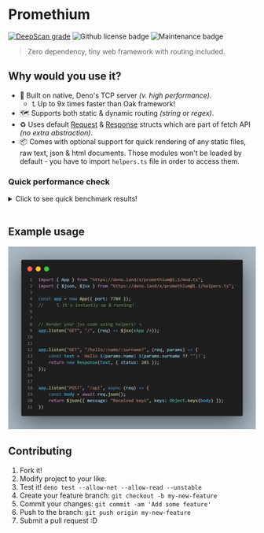 # Promethium

<a href="https://deepscan.io/dashboard#view=project&tid=15317&pid=19858&bid=521822"><img src="https://deepscan.io/api/teams/15317/projects/19858/branches/521822/badge/grade.svg" alt="DeepScan grade"></a>
<img alt="Github license badge" src="https://img.shields.io/github/license/Amatsagu/Promethium" />
<img alt="Maintenance badge" src="https://img.shields.io/maintenance/yes/2022" />

> Zero dependency, tiny web framework with routing included.

## Why would you use it?
- 💪 Built on native, Deno's TCP server *(v. high performance)*.
    * ⮤ Up to 9x times faster than Oak framework!
- 🗺️ Supports both static & dynamic routing *(string or regex)*.
- ♻️ Uses default [Request](https://developer.mozilla.org/en-US/docs/Web/API/Request) & [Response](https://developer.mozilla.org/en-US/docs/Web/API/Response) structs which are part of fetch API *(no extra abstraction)*.
- 📦 Comes with optional support for quick rendering of any static files, raw text, json & html documents. Those modules won't be loaded by default - you have to import `helpers.ts` file in order to access them.

### Quick performance check
<details>
  <summary>Click to see quick benchmark results!</summary>
  
  | Native Web Server                                                                       | Promethium Web Framework                                                                    |
|-----------------------------------------------------------------------------------------|-------------------------------------------------------------------------------------------|
| https://raw.githubusercontent.com/Amatsagu/Promethium/master/.github/native_benchmark.png | https://raw.githubusercontent.com/Amatsagu/Promethium/master/.github/Promethium_benchmark.png |
| Avg. 40.97K req/sec                                                                     | Avg. 40.56K req/sec                                                                       |

The code comes from https://github.com/denoland/deno_std/blob/main/http/bench.ts. Promethium version had the same code attached to "/" route.
</details>
<br />

## Example usage
<img alt="Example app usage" src="https://raw.githubusercontent.com/Amatsagu/Promethium/master/.github/example.png" />

## Contributing
1. Fork it!
2. Modify project to your like.
3. Test it! `deno test --allow-net --allow-read --unstable`
4. Create your feature branch: `git checkout -b my-new-feature`
5. Commit your changes: `git commit -am 'Add some feature'`
6. Push to the branch: `git push origin my-new-feature`
7. Submit a pull request :D
